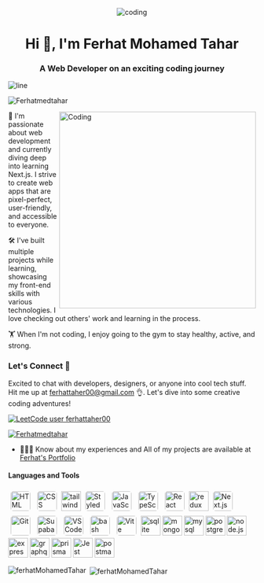 

<p  align="center"> <img alt='coding' src="https://user-images.githubusercontent.com/74038190/238355349-7d484dc9-68a9-4ee6-a767-aea59035c12d.gif" />
 </p>


<h1 align="center">Hi 👋, I'm Ferhat Mohamed Tahar</h1>


<h3 align="center">A Web Developer on an exciting coding journey</h3>
<img alt='line' src="https://user-images.githubusercontent.com/74038190/212284100-561aa473-3905-4a80-b561-0d28506553ee.gif" />

<p align="left"> <img src="https://komarev.com/ghpvc/?username=Ferhatmedtahar&label=Profile%20views&color=0e75b6&style=flat" alt="Ferhatmedtahar" /> </p>

<img alt="Coding" align="right" 
  style="width:400px ;" src="https://i.giphy.com/media/v1.Y2lkPTc5MGI3NjExM3JsbG9vMTZ6OHE1ajAzYXppczY1ZnlxZGg2NXN4NmpkazA4Z2UxYSZlcD12MV9pbnRlcm5hbF9naWZfYnlfaWQmY3Q9Zw/SWoSkN6DxTszqIKEqv/giphy.gif"/>


<p align="left">
🚀 I'm passionate about web development and currently diving deep into learning Next.js. I strive to create web apps that are pixel-perfect, user-friendly, and accessible to everyone.
</p>

<p align="left">
🛠️ I've built multiple projects while learning, showcasing my front-end skills with various technologies. I love checking out others' work and learning in the process.
</p>

<p align="left">
🏋️ When I'm not coding, I enjoy going to the gym to stay healthy, active, and strong.
</p>

<h3 align="left">Let's Connect 🤝</h3>

<p align="left">
Excited to chat with developers, designers, or anyone into cool tech stuff. Hit me up at <a href="mailto:ferhattaher00@gmail.com">ferhattaher00@gmail.com</a> 👌. Let's dive into some creative coding adventures!
</p>

[![LeetCode user ferhattaher00](https://img.shields.io/badge/dynamic/json?style=for-the-badge&labelColor=black&color=%23ffa116&label=Solved&query=solvedOverTotal&url=https%3A%2F%2Fleetcode-badge.vercel.app%2Fapi%2Fusers%2Fraoufnaoum15&logo=leetcode&logoColor=yellow)](https://leetcode.com/ferhat_tahar/)

<p align="left"> <a href="https://github.com/ryo-ma/github-profile-trophy"><img src="https://github-profile-trophy.vercel.app/?username=Ferhatmedtahar" alt="Ferhatmedtahar" /></a> </p>

- 👨‍💻💡 Know about my experiences and  All of my projects are available at [Ferhat's Portfolio](https://portfolio-chi-nine-57.vercel.app/)

<h4 align="left">Languages and Tools</h4>
<p align="left">
    <img src="https://skillicons.dev/icons?i=html" alt="HTML" width="40" height="40" style="border-radius: 10px; padding: 5px;" />
<!-- styling -->
 <img src="https://skillicons.dev/icons?i=css" alt="CSS" width="40" height="40" style="border-radius: 10px; padding: 5px;" />
  <img src="https://skillicons.dev/icons?i=tailwind" alt="tailwind" width="40" height="40"/>
<img src="https://skillicons.dev/icons?i=styledcomponents" alt="Styled Components" width="40" height="40" style="border-radius: 10px; padding: 5px;" />

 <!--javascript and typescript--> 
 <img src="https://skillicons.dev/icons?i=js" alt="JavaScript" width="40" height="40" style="border-radius: 10px; padding: 5px;" />
     <img src="https://skillicons.dev/icons?i=ts" alt="TypeScript" width="40" height="40" style="border-radius: 10px; padding: 5px;" />

<!--react-->
   <img src="https://skillicons.dev/icons?i=react" alt="React" width="40" height="40" style="border-radius: 10px; padding: 5px;" />
 <img src="https://skillicons.dev/icons?i=redux" alt="redux" width="40" height="40"/> 
 <img src="https://skillicons.dev/icons?i=nextjs" alt="Next.js" width="40" height="40" style="border-radius: 10px; padding: 5px;" />

<!--tools-->
  <img src="https://skillicons.dev/icons?i=git" alt="Git" width="40" height="40" style="border-radius: 10px; padding: 5px;" />
    <img src="https://skillicons.dev/icons?i=supabase" alt="Supabase" width="40" height="40" style="border-radius: 10px; padding: 5px;" />
    <img src="https://skillicons.dev/icons?i=vscode" alt="VS Code" width="40" height="40" style="border-radius: 10px; padding: 5px;" />
    <img src="https://skillicons.dev/icons?i=bash" alt="bash" width="40" height="40" style="border-radius: 10px; padding: 5px;" />
    <img src="https://skillicons.dev/icons?i=vite" alt="Vite" width="40" height="40" style="border-radius: 10px; padding: 5px;" />
 <img src="https://skillicons.dev/icons?i=sqlite" alt="sqlite" width="40" height="40"/>
 <img src="https://skillicons.dev/icons?i=mongodb" alt="mongodb" width="40" height="40"/>
 <img src="https://skillicons.dev/icons?i=mysql" alt="mysql" width="40" height="40"/>
 <img src="https://skillicons.dev/icons?i=postgres" alt="postgres" width="40" height="40"/>
<img src="https://skillicons.dev/icons?i=nodejs" alt="node.js" width="40" height="40"/>
<img src="https://skillicons.dev/icons?i=express" alt="express.js" width="40" height="40"/>
<img src="https://skillicons.dev/icons?i=graphql" alt="graphql" width="40" height="40"/>
<img src="https://skillicons.dev/icons?i=prisma" alt="prisma" width="40" height="40"/>
<img src="https://skillicons.dev/icons?i=jest" alt="Jest" width="40" height="40"/>
<img src="https://skillicons.dev/icons?i=postman" alt="postman" width="40" height="40"/>
</p>

<p><img align="left" src="https://github-readme-stats.vercel.app/api/top-langs?username=Ferhatmedtahar&show_icons=true&locale=en&layout=compact&theme=dark" alt="ferhatMohamedTahar" /></p>

<p>&nbsp;<img align="center" src="https://github-readme-stats.vercel.app/api?username=Ferhatmedtahar&show_icons=true&locale=en&theme=dark" alt="ferhatMohamedTahar" /></p>


